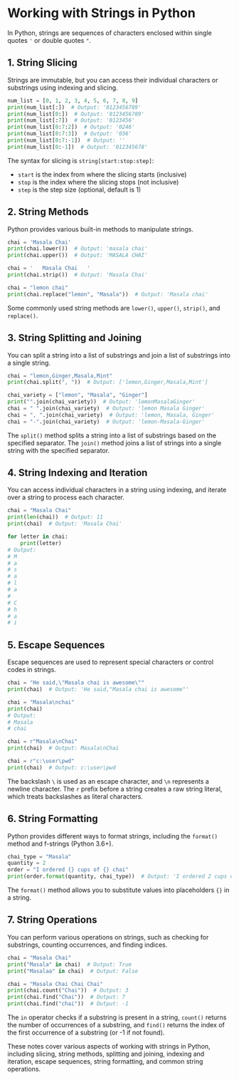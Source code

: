 # Working with Strings in Python

In Python, strings are sequences of characters enclosed within single quotes `'` or double quotes `"`.

## 1. String Slicing

Strings are immutable, but you can access their individual characters or substrings using indexing and slicing.

```python
num_list = [0, 1, 2, 3, 4, 5, 6, 7, 8, 9]
print(num_list[:])  # Output: '0123456789'
print(num_list[0:])  # Output: '0123456789'
print(num_list[:7])  # Output: '0123456'
print(num_list[0:7:2])  # Output: '0246'
print(num_list[0:7:3])  # Output: '036'
print(num_list[0:7:-1])  # Output: ''
print(num_list[0:-1])  # Output: '012345678'
```

The syntax for slicing is `string[start:stop:step]`:
- `start` is the index from where the slicing starts (inclusive)
- `stop` is the index where the slicing stops (not inclusive)
- `step` is the step size (optional, default is 1)

## 2. String Methods

Python provides various built-in methods to manipulate strings.

```python
chai = 'Masala Chai'
print(chai.lower())  # Output: 'masala chai'
print(chai.upper())  # Output: 'MASALA CHAI'

chai = '   Masala Chai   '
print(chai.strip())  # Output: 'Masala Chai'

chai = "lemon chai"
print(chai.replace("lemon", "Masala"))  # Output: 'Masala chai'
```

Some commonly used string methods are `lower()`, `upper()`, `strip()`, and `replace()`.

## 3. String Splitting and Joining

You can split a string into a list of substrings and join a list of substrings into a single string.

```python
chai = "lemon,Ginger,Masala,Mint"
print(chai.split(", "))  # Output: ['lemon,Ginger,Masala,Mint']

chai_variety = ["lemon", "Masala", "Ginger"]
print("".join(chai_variety))  # Output: 'lemonMasalaGinger'
chai = " ".join(chai_variety)  # Output: 'lemon Masala Ginger'
chai = ", ".join(chai_variety)  # Output: 'lemon, Masala, Ginger'
chai = "-".join(chai_variety)  # Output: 'lemon-Masala-Ginger'
```

The `split()` method splits a string into a list of substrings based on the specified separator. The `join()` method joins a list of strings into a single string with the specified separator.

## 4. String Indexing and Iteration

You can access individual characters in a string using indexing, and iterate over a string to process each character.

```python
chai = "Masala Chai"
print(len(chai))  # Output: 11
print(chai)  # Output: 'Masala Chai'

for letter in chai:
    print(letter)
# Output:
# M
# a
# s
# a
# l
# a
#
# C
# h
# a
# i
```

## 5. Escape Sequences

Escape sequences are used to represent special characters or control codes in strings.

```python
chai = "He said,\"Masala chai is awesome\""
print(chai)  # Output: 'He said,"Masala chai is awesome"'

chai = "Masala\nchai"
print(chai)
# Output:
# Masala
# chai

chai = r"Masala\nChai"
print(chai)  # Output: Masala\nChai

chai = r"c:\user\pwd"
print(chai)  # Output: c:\user\pwd
```

The backslash `\` is used as an escape character, and `\n` represents a newline character. The `r` prefix before a string creates a raw string literal, which treats backslashes as literal characters.

## 6. String Formatting

Python provides different ways to format strings, including the `format()` method and f-strings (Python 3.6+).

```python
chai_type = "Masala"
quantity = 2
order = "I ordered {} cups of {} chai"
print(order.format(quantity, chai_type))  # Output: 'I ordered 2 cups of Masala chai'
```

The `format()` method allows you to substitute values into placeholders `{}` in a string.

## 7. String Operations

You can perform various operations on strings, such as checking for substrings, counting occurrences, and finding indices.

```python
chai = "Masala Chai"
print("Masala" in chai)  # Output: True
print("Masalaa" in chai)  # Output: False

chai = "Masala Chai Chai Chai"
print(chai.count("Chai"))  # Output: 3
print(chai.find("Chai"))  # Output: 7
print(chai.find("chai"))  # Output: -1
```

The `in` operator checks if a substring is present in a string, `count()` returns the number of occurrences of a substring, and `find()` returns the index of the first occurrence of a substring (or -1 if not found).

These notes cover various aspects of working with strings in Python, including slicing, string methods, splitting and joining, indexing and iteration, escape sequences, string formatting, and common string operations.